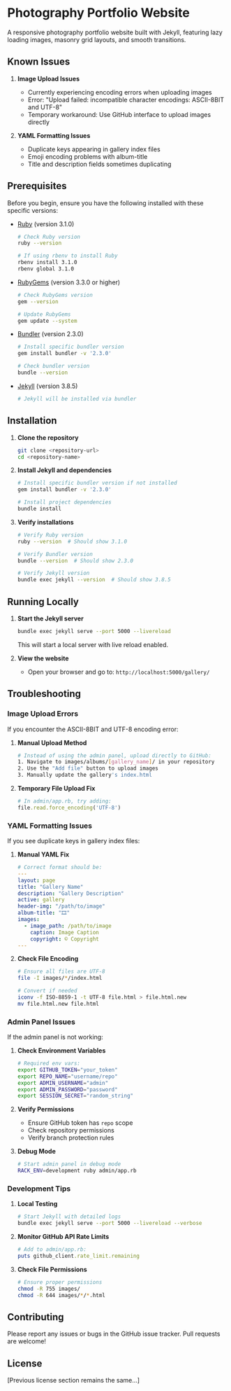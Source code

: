 # Photography Portfolio Website

A responsive photography portfolio website built with Jekyll, featuring lazy loading images, masonry grid layouts, and smooth transitions.

## Known Issues

1. **Image Upload Issues**
   - Currently experiencing encoding errors when uploading images
   - Error: "Upload failed: incompatible character encodings: ASCII-8BIT and UTF-8"
   - Temporary workaround: Use GitHub interface to upload images directly

2. **YAML Formatting Issues** 
   - Duplicate keys appearing in gallery index files
   - Emoji encoding problems with album-title
   - Title and description fields sometimes duplicating

## Prerequisites

Before you begin, ensure you have the following installed with these specific versions:

- [Ruby](https://www.ruby-lang.org/en/downloads/) (version 3.1.0)
  ```bash
  # Check Ruby version
  ruby --version
  
  # If using rbenv to install Ruby
  rbenv install 3.1.0
  rbenv global 3.1.0
  ```

- [RubyGems](https://rubygems.org/pages/download) (version 3.3.0 or higher)
  ```bash
  # Check RubyGems version
  gem --version
  
  # Update RubyGems
  gem update --system
  ```

- [Bundler](https://bundler.io/) (version 2.3.0)
  ```bash
  # Install specific bundler version
  gem install bundler -v '2.3.0'
  
  # Check bundler version
  bundle --version
  ```

- [Jekyll](https://jekyllrb.com/docs/installation/) (version 3.8.5)
  ```bash
  # Jekyll will be installed via bundler
  ```

## Installation

1. **Clone the repository**
   ```bash
   git clone <repository-url>
   cd <repository-name>
   ```

2. **Install Jekyll and dependencies**
   ```bash
   # Install specific bundler version if not installed
   gem install bundler -v '2.3.0'

   # Install project dependencies
   bundle install
   ```

3. **Verify installations**
   ```bash
   # Verify Ruby version
   ruby --version  # Should show 3.1.0
   
   # Verify Bundler version
   bundle --version  # Should show 2.3.0
   
   # Verify Jekyll version
   bundle exec jekyll --version  # Should show 3.8.5
   ```

## Running Locally

1. **Start the Jekyll server**
   ```bash
   bundle exec jekyll serve --port 5000 --livereload
   ```
   This will start a local server with live reload enabled.

2. **View the website**
   - Open your browser and go to: `http://localhost:5000/gallery/`

## Troubleshooting

### Image Upload Errors

If you encounter the ASCII-8BIT and UTF-8 encoding error:

1. **Manual Upload Method**
   ```bash
   # Instead of using the admin panel, upload directly to GitHub:
   1. Navigate to images/albums/[gallery_name]/ in your repository
   2. Use the "Add file" button to upload images
   3. Manually update the gallery's index.html
   ```

2. **Temporary File Upload Fix**
   ```ruby
   # In admin/app.rb, try adding:
   file.read.force_encoding('UTF-8')
   ```

### YAML Formatting Issues

If you see duplicate keys in gallery index files:

1. **Manual YAML Fix**
   ```yaml
   # Correct format should be:
   ---
   layout: page
   title: "Gallery Name"
   description: "Gallery Description"
   active: gallery
   header-img: "/path/to/image"
   album-title: "🎞️"
   images:
     - image_path: /path/to/image
       caption: Image Caption
       copyright: © Copyright
   ---
   ```

2. **Check File Encoding**
   ```bash
   # Ensure all files are UTF-8
   file -I images/*/index.html
   
   # Convert if needed
   iconv -f ISO-8859-1 -t UTF-8 file.html > file.html.new
   mv file.html.new file.html
   ```

### Admin Panel Issues

If the admin panel is not working:

1. **Check Environment Variables**
   ```bash
   # Required env vars:
   export GITHUB_TOKEN="your_token"
   export REPO_NAME="username/repo"
   export ADMIN_USERNAME="admin"
   export ADMIN_PASSWORD="password"
   export SESSION_SECRET="random_string"
   ```

2. **Verify Permissions**
   - Ensure GitHub token has `repo` scope
   - Check repository permissions
   - Verify branch protection rules

3. **Debug Mode**
   ```bash
   # Start admin panel in debug mode
   RACK_ENV=development ruby admin/app.rb
   ```

### Development Tips

1. **Local Testing**
   ```bash
   # Start Jekyll with detailed logs
   bundle exec jekyll serve --port 5000 --livereload --verbose
   ```

2. **Monitor GitHub API Rate Limits**
   ```ruby
   # Add to admin/app.rb:
   puts github_client.rate_limit.remaining
   ```

3. **Check File Permissions**
   ```bash
   # Ensure proper permissions
   chmod -R 755 images/
   chmod -R 644 images/*/*.html
   ```

## Contributing

Please report any issues or bugs in the GitHub issue tracker. Pull requests are welcome!

## License

[Previous license section remains the same...]